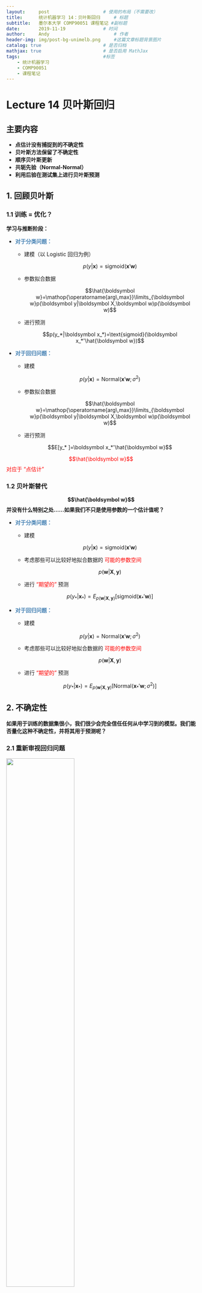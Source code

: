 ```yaml
---
layout:     post   				    # 使用的布局（不需要改）
title:      统计机器学习 14：贝叶斯回归   	# 标题 
subtitle:   墨尔本大学 COMP90051 课程笔记 #副标题
date:       2019-11-19 				# 时间
author:     Andy 						# 作者
header-img: img/post-bg-unimelb.png 	#这篇文章标题背景图片
catalog: true 						# 是否归档
mathjax: true                       # 是否启用 MathJax
tags:								#标签
    - 统计机器学习
    - COMP90051
    - 课程笔记
---
```


# Lecture 14 贝叶斯回归
## 主要内容
* **点估计没有捕捉到的不确定性**
* **贝叶斯方法保留了不确定性**
* **顺序贝叶斯更新**
* **共轭先验（Normal-Normal）**
* **利用后验在测试集上进行贝叶斯预测**

## 1. 回顾贝叶斯
###  1.1 训练 = 优化？
**学习与推断阶段：**
* **<span style="color:steelblue">对于分类问题：</span>**
  * 建模（以 Logistic 回归为例）

    $$p(y|\boldsymbol x)=\text{sigmoid}(\boldsymbol x'\boldsymbol w)$$

  * 参数拟合数据

    $$\hat{\boldsymbol w}=\mathop{\operatorname{arg\,max}}\limits_{\boldsymbol w}p(\boldsymbol y|\boldsymbol X,\boldsymbol w)p(\boldsymbol w)$$

  * 进行预测

    $$p(y_*|\boldsymbol x_*)=\text{sigmoid}(\boldsymbol x_*'\hat{\boldsymbol w})$$

* **<span style="color:steelblue">对于回归问题：</span>**
  * 建模

    $$p(y|\boldsymbol x)=\text{Normal}(\boldsymbol x'\boldsymbol w;\sigma^2)$$

  * 参数拟合数据

    $$\hat{\boldsymbol w}=\mathop{\operatorname{arg\,max}}\limits_{\boldsymbol w}p(\boldsymbol y|\boldsymbol X,\boldsymbol w)p(\boldsymbol w)$$

  * 进行预测

    $$E[y_* ]=\boldsymbol x_*'\hat{\boldsymbol w}$$

<span style="color:red">$$\hat{\boldsymbol w}$$ 对应于 “点估计”</span>

### 1.2 贝叶斯替代
**$$\hat{\boldsymbol w}$$ 并没有什么特别之处……如果我们不只是使用参数的一个估计值呢？**
* **<span style="color:steelblue">对于分类问题：</span>**
  * 建模

    $$p(y|\boldsymbol x)=\text{sigmoid}(\boldsymbol x'\boldsymbol w)$$

  * 考虑那些可以比较好地拟合数据的 <span style="color:red">可能的参数空间</span>

    $$p(\boldsymbol w|\boldsymbol X,\boldsymbol y)$$

  * 进行 <span style="color:red">“期望的”</span> 预测

    $$p(y_*|\boldsymbol x_*)=E_{p(\boldsymbol w|\boldsymbol X,\boldsymbol y)}\left[\text{sigmoid}(\boldsymbol x_*'\boldsymbol w)\right]$$

* **<span style="color:steelblue">对于回归问题：</span>**
  * 建模

    $$p(y|\boldsymbol x)=\text{Normal}(\boldsymbol x'\boldsymbol w;\sigma^2)$$

  * 考虑那些可以比较好地拟合数据的 <span style="color:red">可能的参数空间</span>

    $$p(\boldsymbol w|\boldsymbol X,\boldsymbol y)$$

  * 进行 <span style="color:red">“期望的”</span> 预测

    $$p(y_*|\boldsymbol x_*)=E_{p(\boldsymbol w|\boldsymbol X,\boldsymbol y)}\left[\text{Normal}(\boldsymbol x_*'\boldsymbol w;\sigma^2)\right]$$

## 2. 不确定性
**如果用于训练的数据集很小，我们很少会完全信任任何从中学习到的模型。我们能否量化这种不确定性，并将其用于预测呢？**
### 2.1 重新审视回归问题

<img src="http://andy-blog.oss-cn-beijing.aliyuncs.com/blog/2020-02-19-WX20200219-145612%402x.png" width="60%">  

<span style="color:red">线性回归：</span> $y=w_0+w_1x$  
这里，$y=$ humidity（湿度），$x=$ temperature（温度）

* 从数据中学习模型
  * 通过选择权重来最小化误差残差

    $$\hat{\boldsymbol w}=(\boldsymbol X'\boldsymbol X)^{-1}\boldsymbol X'\boldsymbol y$$

* 但是我们对于得到的 $\hat{\boldsymbol w}$ 和预测值有多大的信心？

### 2.2 我们应该相信点估计 $\hat{\boldsymbol w}$ 吗？
* 我们的学习算法有多稳定？

  <img src="http://andy-blog.oss-cn-beijing.aliyuncs.com/blog/2020-02-19-WX20200219-152254%402x.png" width="80%">

  **<center><span style="font-size:10pt">两个具有不同噪声水平的数据集以及它们各自对应的似然函数</span></center>** <center><span style="font-size:10pt">Source: <span style="font-style:italic">A First Course in Machine Learning (p.81)</span> by Rogers & Girolami</span></center>  
  <br>  

  * $\hat{\boldsymbol w}$ 对于噪声高度敏感
  * 参数估计的不确定性有多少？
  * 如果目标参数的 **负对数似然（Negative Log Likelihood, NLL）** 的在峰值处越高且窄，说明我们掌握的信息量越大
* 形式化为 **费雪信息矩阵（Fisher Information Matrix）**
  * $E[ 2^{nd} \text{ deriv of NLL}]$  
    $\cal I$ $=\dfrac{1}{\sigma^2}\boldsymbol X'\boldsymbol X$
* 衡量关于 $\hat{\boldsymbol w}$ 的目标函数的曲率

## 3. 贝叶斯视角
**保留所有的未知因素（例如：参数的不确定性）并对它们进行建模，并且在进行统计推断时利用这些信息。**
### 3.1 一个贝叶斯人的视角
* 我们有理由认为 **所有的** 参数对于数据而言都是常数吗？
  * 对于训练数据拟合更好的权重的概率应该大于其他权重的概率
  * 利用所有可能的权重进行预测，乘以各自的概率作为缩放系数
* 这就是 <span style="color:red">贝叶斯推断</span> 背后的思想

### 3.2 参数的不确定性  
<img src="http://andy-blog.oss-cn-beijing.aliyuncs.com/blog/2020-02-19-WX20200219-191611%402x.png" width="40%" align="right">

* 目标函数有很多合理的解
  * 为什么只选择其中的某一个呢？
* 考虑 <span style="color:red">所有</span> 可能的参数值背后的原因
  * 乘以它们的 <span style="color:red">后验概率</span> 作为加权项
* 更具鲁棒性的预测
  * 可以更好地避免过拟合，尤其是对于小的训练集而言
  * 可以得到表达能力更强的模型类别（例如：贝叶斯 Logistic 回归是非线性模型）
  
### 3.3 频率学家 vs. 贝叶斯人的 “分歧”
* **<span style="color:red">频率学家：</span>** 使用 **点估计**、**正则化**、**p值** ... 进行学习
  * 简单的假设背后是复杂的理论支撑
  * 大部分算法都比较简单，非常偏实用的机器学习研究

* **<span style="color:red">贝叶斯人：</span>** 保留 **不确定性**，在进行统计推断时对未知因素进行 **边缘化（求和）**
  * 一些理论
  * 算法通常更加复杂，但并非总是如此
  * 通常（并非绝对）在计算上开销更高

## 4. 贝叶斯回归
**将贝叶斯推断应用于线性回归，对于 $\boldsymbol w$ 使用正态先验**
### 4.1 再谈线性回归
* 回忆线性回归的概率公式
  
  $$y\sim \text{Normal}(\boldsymbol x'\boldsymbol w, \sigma^2)$$
  
  $$\boldsymbol w\sim \text{Normal}(\boldsymbol 0,\gamma^2 \boldsymbol I_D)$$

  其中，$\boldsymbol I_D$ 是 $D\times D$ 的单位矩阵
* 贝叶斯规则

  $$p(\boldsymbol w|\boldsymbol X,\boldsymbol y)=\dfrac{p(\boldsymbol y|\boldsymbol X,\boldsymbol w)p(\boldsymbol w)}{p(\boldsymbol y|\boldsymbol X)}$$

  这里，我们假设 $\boldsymbol w$ 与 $\boldsymbol X$ 之间互相独立：  
  $$p(\boldsymbol w|\boldsymbol X,\boldsymbol y) = \dfrac{p(\boldsymbol w,\boldsymbol X,\boldsymbol y)}{p(\boldsymbol X,\boldsymbol y)}
  =\dfrac{p(\boldsymbol y|\boldsymbol X,\boldsymbol w)p(\boldsymbol X,\boldsymbol w)}{p(\boldsymbol y|\boldsymbol X)p(\boldsymbol X)}
  =\dfrac{p(\boldsymbol y|\boldsymbol X,\boldsymbol w)p(\boldsymbol X)p(\boldsymbol w)}{p(\boldsymbol y|\boldsymbol X)p(\boldsymbol X)}
  =\dfrac{p(\boldsymbol y|\boldsymbol X,\boldsymbol w)p(\boldsymbol w)}{p(\boldsymbol y|\boldsymbol X)}$$
  
  <br>  

  $$\max \limits_{\boldsymbol w}p(\boldsymbol w|\boldsymbol X,\boldsymbol y)=\max \limits_{\boldsymbol w}p(\boldsymbol y|\boldsymbol X,\boldsymbol w)p(\boldsymbol w)$$

  这里，我们采用点估计避免计算边缘似然项。
* 导致目标函数惩罚化（岭回归）

### 4.2 贝叶斯线性回归
* 回退一步，考虑完全后验

  $$\begin{align}
  p(\boldsymbol w|\boldsymbol X,\boldsymbol y,\sigma^2)
  &= \dfrac{p(\boldsymbol y|\boldsymbol X,\boldsymbol w,\sigma^2)p(\boldsymbol w)}{p(\boldsymbol y|\boldsymbol X,\sigma^2)} \\
  &= \dfrac{p(\boldsymbol y|\boldsymbol X,\boldsymbol w,\sigma^2)p(\boldsymbol w)}{\int \color{red}{\underbrace{\color{black}{p(\boldsymbol y|\boldsymbol X,\boldsymbol w,\sigma^2)p(\boldsymbol w)}}_{p(\boldsymbol y,\boldsymbol w|\boldsymbol X,\sigma^2)}} \text{ d} \boldsymbol w}
  \end{align}$$
  
  这里，我们假设噪声的方差已知。
* 我们可以计算分母（<span style="color:red">边缘似然</span> 或者 <span style="color:red">证据</span>）吗？
  * 如果是这样，我们可以使用完全后验，而非仅仅是它的众数
* 我们有两个正态分布
  * 正态似然 $\times$ 正态先验
* 它们的乘积也是一个正态分布
  * **<span style="color:red">共轭先验：</span>** 当似然函数和先验的乘积结果的分布与先验分布相同时（即后验分布与先验分布属于同类），则先验分布与后验分布被称为 **共轭分布**，而先验分布被称为似然函数的 **共轭先验**。  
    例如，高斯分布家族在高斯似然函数下与其自身共轭(自共轭)。
  * 利用正态分布的归一化常数可以很容易地计算出 **证据（边缘似然）**
*  <span style="color:red">后验的闭合解（Closed Form Solution）</span>
  
  $$\begin{align}
  p(\boldsymbol w|\boldsymbol X,\boldsymbol y,\sigma^2) &\propto \text{Normal}(\boldsymbol w|\boldsymbol 0,\gamma^2\boldsymbol I_D)\text{Normal}(\boldsymbol y|\boldsymbol {Xw},\sigma^2\boldsymbol I_N) \\
  &\propto \text{Normal}(\boldsymbol w|\boldsymbol w_N,\boldsymbol V_N)
  \end{align}$$

  其中，$\boldsymbol w_N=\dfrac{1}{\sigma^2}\boldsymbol V_N\boldsymbol X'\boldsymbol y \;,\quad \boldsymbol V_N=\sigma^2(\boldsymbol X'\boldsymbol X+\dfrac{\sigma^2}{\gamma^2}\boldsymbol I_D)^{-1}$

  **注意：** 之前的均值（和众数）都是 MAP 的解。

  我们可以通过两个正态分布的乘积来验证：将指数部分合并在一起，并对常系数部分 “完成平方” 来表示为常系数的平方乘以一个指数部分（即正态分布）。  

  回顾之前 [Lecture 02 的 3.2 节](https://andy-tk.top/2019/11/06/%E7%BB%9F%E8%AE%A1%E6%9C%BA%E5%99%A8%E5%AD%A6%E4%B9%A002/) 中提到的例子：
* 我们对 $X\mid\theta$ 建模为 $\text{N}(\theta,1)$，先验为 $N(0,1)$
* 假设我们观测到 $X=1$，然后更新先验<br>

  $$\begin{align}
  P(\theta|X=1) &= \dfrac{P(X=1| \theta)P(\theta)}{P(X=1)} \quad\quad\color{purple}{\text{目标是将后验转换为已知分布形式。指数的二次方一定为正态}}\\
  &\propto P(X=1| \theta)P(\theta) \\
  &=\left[\color{purple}{\dfrac{1}{\sqrt{2\pi}}}\exp\left(-\dfrac{(1-\theta)^2}{2}\right)\right]\left[\color{purple}{\dfrac{1}{\sqrt{2\pi}}}\exp\left(-\frac{\theta^2}{2}\right)\right] \quad\quad\color{purple}{\text{丢弃关于 }\theta\text{ 的常数项}}\\
  &\propto \exp\left(-\dfrac{(1-\theta)^2+\theta^2}{2}\right) \quad\quad\color{purple}{\text{合并指数项}}\\
  &= \exp\left(-\dfrac{2\theta^2-2\theta+1}{2}\right) \\
  &= \exp\left(-\dfrac{\theta^2-\theta+\frac{1}{2}}{2\times \color{purple}{\frac{1}{2}}}\right) \quad\quad\color{purple}{\text{将分子项中 }\theta^2\text{ 的系数移到分母上}}\\
  &= \exp\left(-\dfrac{\theta^2-\theta+\color{purple}{\frac{1}{4}}}{2\times \frac{1}{2}}\right) \cdot \color{purple}{\exp\left(-\dfrac{\frac{1}{4}}{2\times \frac{1}{2}}\right)}  \quad\quad\color{purple}{\text{将分子项凑成平方形式：移除多余的常数项}}\\
  &\propto \exp\left(-\dfrac{\theta^2-\theta+\frac{1}{4}}{2\times \frac{1}{2}}\right)\\
  &= \exp\left(-\dfrac{(\theta-\frac{1}{2})^2}{2\times \frac{1}{2}}\right)  \quad\quad\color{purple}{\text{因式分解}}\\
  &\propto N(0.5,0.5) \quad\quad\quad\color{purple}{\text{发现为（非标准）正态分布}}
  \end{align}$$

  注意：允许将常量提到前面，并通过归一化 “忽略”

### 4.3 贝叶斯线性回归例子

<img src="http://andy-blog.oss-cn-beijing.aliyuncs.com/blog/2020-02-19-WX20200220-003722%402x.png">

<span style="font-size:10pt">第 1 步：选择先验，这里是中心在原点 (0,0) 附近的球形</span> $\qquad \qquad \qquad \;$ <span style="font-size:10pt">第 2 步：观测训练数据</span>

<img src="http://andy-blog.oss-cn-beijing.aliyuncs.com/blog/2020-02-19-WX20200220-003757%402x.png">

$\;\;$ <span style="font-size:10pt">第 3 步：根据先验和似然函数，写出后验的形式</span> $\qquad \qquad \qquad \quad\;\;$ <span style="font-size:10pt">第 4 步：从后验中采样</span>

### 4.4 顺序贝叶斯更新
* 可以为给定的数据集构建 
$$p(\boldsymbol w|\boldsymbol X,\boldsymbol y,\sigma^2)$$

* 如果我们观察到越来越多的数据会发生什么？
  1. 从先验 $p(\boldsymbol w)$ 开始
  2. 观测新的带标签的数据点
  3. 计算后验 
  $$p(\boldsymbol w|\boldsymbol X,\boldsymbol y,\sigma^2)$$
  4. <span style="color:red">将得到的后验视为当前的先验</span>，然后再从第 2 步开始重复这个过程

<img src="http://andy-blog.oss-cn-beijing.aliyuncs.com/blog/2020-02-19-WX20200220-010534%402x.png" width="80%">

**<center><span aligned="enter" style="font-size:10pt">一个简单线性模型 $\,y(x,\boldsymbol w)=w_0+w_1x\,$ 使用顺序贝叶斯学习的例子</span></center>**<center><span style="font-size:10pt">Source: <span style="font-style:italic">Pattern Recognition and Machine Learning (p.155)</span> by Bishop</span></center>

* 初始时，我们掌握的信息量很少，存在很多可能的回归直线
* 似然函数约束了可能存在的权重，使得回归直线靠近数据点
* 随着更多数据的引入，后验变得更加精确 / 达到峰值
* <span style="color:red">接近质心</span>

### 4.5 训练阶段
$\,$1. 决定模型的数学表示和先验  
$\,$2. 计算参数的后验
$$p(\boldsymbol w|\boldsymbol X,\boldsymbol y)$$  

**$\qquad \;$ <span style="color:red">MAP</span>  <span style="color:green">$\qquad \qquad \qquad \qquad$ approx.Bayes $\qquad \qquad \qquad$ exact Bayes</span>**

$\,$3. 寻找 $\boldsymbol w$ 的众数 $\qquad \quad \,$ 3. 采用很多 $\boldsymbol w$ $\qquad \qquad \qquad \quad\,$ 3. 使用所有的 $\boldsymbol w$  
$\,$4. 在测试集上进行预测 $\quad\;$ 4. 在测试集上进行 **集成** 平均预测 $\quad$ 4. 在测试集上进行 **期望** 预测

### 4.6 利用不确定的 $\boldsymbol w$ 进行预测
* 可以利用简单的回归曲线进行预测
  * 采样 $S$ 个参数
  $$\boldsymbol w^{(s)}$$，其中
  $$s\in\{1,...,S\}$$
  * 对于每一个样本参数 $$\boldsymbol w^{(s)}$$，在测试集数据点
  $$\boldsymbol x_*$$ 
  上计算预测值
  $$y_*^{(s)}$$
  * 计算这些预测值的均值（和方差）
  * 这个过程被称为 **<span style="color:red">蒙特卡洛积分</span>**
* 对于贝叶斯回归存在一个更简单的解
  * 积分可以被解析计算  
    
    $$p(\hat y_*|\boldsymbol X,\boldsymbol y,\boldsymbol x_*,\sigma^2)=\int p(\boldsymbol w|\boldsymbol X,\boldsymbol y,\sigma^2)p(y_*|\boldsymbol x_*,\boldsymbol w,\sigma^2)\,\text{d}\boldsymbol w$$

* 高斯分布的良好性质意味着积分是易于处理的

  $$\begin{align}
  p(\hat y_*|\boldsymbol X,\boldsymbol y,\boldsymbol x_*,\sigma^2) &= \int p(\boldsymbol w|\boldsymbol X,\boldsymbol y,\sigma^2)p(y_*|\boldsymbol x_*,\boldsymbol w,\sigma^2)\,\text{d}\boldsymbol w \\
  &= \int \text{Normal}(\boldsymbol w|\boldsymbol w_N,\;\boldsymbol V_N) \text{Normal}(y_*|\boldsymbol x_*'\boldsymbol w,\;\sigma^2)\,\text{d}\boldsymbol w\\
  &=\text{Normal}\left(y_*|\boldsymbol x_*'\boldsymbol w_N,\;\sigma_N^2(\boldsymbol x_*)\right)
  \end{align}$$

  其中，
  
  $$\sigma_N^2(\boldsymbol x_*)=\sigma^2+\boldsymbol x_*'\boldsymbol V_N\boldsymbol x_*$$

  * 基于训练数据 $\boldsymbol x_*$ 匹配的加性方差
  * <span style="color:red">比较 MLE / MAP 估计（它们的方差均为一个固定的常数）</span>  
  
  （当进行贝叶斯线性回归拟合时，$\boldsymbol w_N$ 和 $\boldsymbol V_N$ 在后验中定义）

### 4.7 贝叶斯预测例子

<img src="http://andy-blog.oss-cn-beijing.aliyuncs.com/blog/2020-02-20-WX20200220-194107%402x.png">

数据：$y=x \sin(x)\qquad$ 模型：三阶立方

### 4.8 说明
* 假设
  * 数据噪声参数已知，$\sigma^2$
  * 数据来源于模型分布
* 在现实设定中，$\sigma^2$ 是未知的
  * 具有自己的共轭先验  
    <span style="color:steelblue">Normal</span> likelihood（正态似然）$\times$ <span style="color:red">InverseGamma</span> prior（逆伽马先验）  
    结果为 <span style="color:red">InverseGamma</span> posterior（逆伽马后验）
  * 闭合形式的预测分布，具有 student-T likelihood（学生-T 似然）

## 总结
* 点估计（MLE，MAP）没有捕捉到的不确定性
* 贝叶斯方法保留了不确定性
  * 关注预测而非参数
  * 选择参数空间上的先验，然后对后验建模
* 新的概念：
  * 顺序贝叶斯更新
  * 共轭先验（Normal-Normal）
* 利用后验在测试集上进行贝叶斯预测

下节内容：贝叶斯分类
